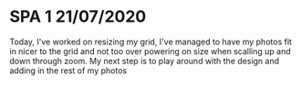 # SPA 1 21/07/2020

Today, I've worked on resizing my grid, I've managed to have my photos fit in nicer to the grid and not too over powering on size when scalling up and down through zoom. My next step is to play around with the design and adding in the rest of my photos
